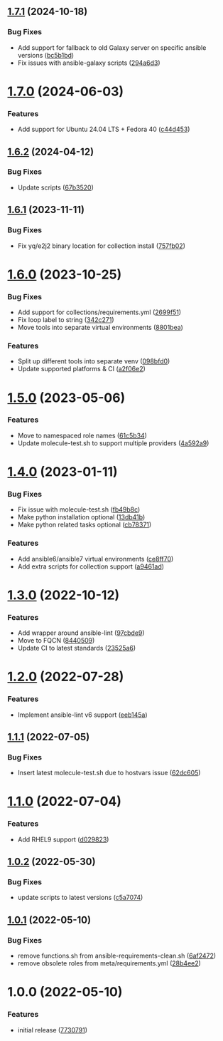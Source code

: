## [1.7.1](https://github.com/de-it-krachten/ansible-role-molecule/compare/v1.7.0...v1.7.1) (2024-10-18)


### Bug Fixes

* Add support for fallback to old Galaxy server on specific ansible versions ([bc5b1bd](https://github.com/de-it-krachten/ansible-role-molecule/commit/bc5b1bdd5de2aaed0781f34883160cc869b07c66))
* Fix issues with ansible-galaxy scripts ([294a6d3](https://github.com/de-it-krachten/ansible-role-molecule/commit/294a6d392942e57efac41c8accd995781c638e71))

# [1.7.0](https://github.com/de-it-krachten/ansible-role-molecule/compare/v1.6.2...v1.7.0) (2024-06-03)


### Features

* Add support for Ubuntu 24.04 LTS + Fedora 40 ([c44d453](https://github.com/de-it-krachten/ansible-role-molecule/commit/c44d453ddb95b32fad67cc5dc580aad9a8095f65))

## [1.6.2](https://github.com/de-it-krachten/ansible-role-molecule/compare/v1.6.1...v1.6.2) (2024-04-12)


### Bug Fixes

* Update scripts ([67b3520](https://github.com/de-it-krachten/ansible-role-molecule/commit/67b35207ef22641845c0354fc431b033e694d17c))

## [1.6.1](https://github.com/de-it-krachten/ansible-role-molecule/compare/v1.6.0...v1.6.1) (2023-11-11)


### Bug Fixes

* Fix yq/e2j2 binary location for collection install ([757fb02](https://github.com/de-it-krachten/ansible-role-molecule/commit/757fb02c05a1f1d48f5e835d6d374803506a24f3))

# [1.6.0](https://github.com/de-it-krachten/ansible-role-molecule/compare/v1.5.0...v1.6.0) (2023-10-25)


### Bug Fixes

* Add support for collections/requirements.yml ([2699f51](https://github.com/de-it-krachten/ansible-role-molecule/commit/2699f5126c92021ea41f4cda4f5b31ec4da49ac4))
* Fix loop label to string ([342c271](https://github.com/de-it-krachten/ansible-role-molecule/commit/342c2714de975e8077818db103c2354cc31d9541))
* Move tools into separate virtual environments ([8801bea](https://github.com/de-it-krachten/ansible-role-molecule/commit/8801bea1fdb82fdef6480a900af5c01aa8d90234))


### Features

* Split up different tools into separate venv ([098bfd0](https://github.com/de-it-krachten/ansible-role-molecule/commit/098bfd0a91c3cc9e4ee20d242d23a65c369be49b))
* Update supported platforms & CI ([a2f06e2](https://github.com/de-it-krachten/ansible-role-molecule/commit/a2f06e2e59c4675609a52c4b968b7bccd1bf60e6))

# [1.5.0](https://github.com/de-it-krachten/ansible-role-molecule/compare/v1.4.0...v1.5.0) (2023-05-06)


### Features

* Move to namespaced role names ([61c5b34](https://github.com/de-it-krachten/ansible-role-molecule/commit/61c5b3415aa35c3dd7c311cff3fb886563bc14b2))
* Update molecule-test.sh to support multiple providers ([4a592a9](https://github.com/de-it-krachten/ansible-role-molecule/commit/4a592a9ecedff7dff9a8fe35c2c4994b28278d3c))

# [1.4.0](https://github.com/de-it-krachten/ansible-role-molecule/compare/v1.3.0...v1.4.0) (2023-01-11)


### Bug Fixes

* Fix issue with molecule-test.sh ([fb49b8c](https://github.com/de-it-krachten/ansible-role-molecule/commit/fb49b8ccc54d3b80c3368690977fd1ad0efdddf6))
* Make python installation optional ([13db41b](https://github.com/de-it-krachten/ansible-role-molecule/commit/13db41b8ec29ff7bedaa57cf3f2059a35b0afb28))
* Make python related tasks optional ([cb78371](https://github.com/de-it-krachten/ansible-role-molecule/commit/cb78371d6a46875b3c554036f9288dd8dcdcc82f))


### Features

* Add ansible6/ansible7 virtual environments ([ce8ff70](https://github.com/de-it-krachten/ansible-role-molecule/commit/ce8ff70f2bee75428deff7369e5054fd33d718b6))
* Add extra scripts for collection support ([a9461ad](https://github.com/de-it-krachten/ansible-role-molecule/commit/a9461ad924cdc4fca7ab379695a237bcfa41c706))

# [1.3.0](https://github.com/de-it-krachten/ansible-role-molecule/compare/v1.2.0...v1.3.0) (2022-10-12)


### Features

* Add wrapper around ansible-lint ([97cbde9](https://github.com/de-it-krachten/ansible-role-molecule/commit/97cbde999374db9b2537a3307895b18fb9de4487))
* Move to FQCN ([8440509](https://github.com/de-it-krachten/ansible-role-molecule/commit/8440509d07fb89ec6a32a05765bda36065b96c5a))
* Update CI to latest standards ([23525a6](https://github.com/de-it-krachten/ansible-role-molecule/commit/23525a621b18c99196269c7911e1c614959780c7))

# [1.2.0](https://github.com/de-it-krachten/ansible-role-molecule/compare/v1.1.1...v1.2.0) (2022-07-28)


### Features

* Implement ansible-lint v6 support ([eeb145a](https://github.com/de-it-krachten/ansible-role-molecule/commit/eeb145aaa1e94e38befe8df6106f87351588df59))

## [1.1.1](https://github.com/de-it-krachten/ansible-role-molecule/compare/v1.1.0...v1.1.1) (2022-07-05)


### Bug Fixes

* Insert latest molecule-test.sh due to hostvars issue ([62dc605](https://github.com/de-it-krachten/ansible-role-molecule/commit/62dc605c748ff2b9cc50a202bc65172b54b05038))

# [1.1.0](https://github.com/de-it-krachten/ansible-role-molecule/compare/v1.0.2...v1.1.0) (2022-07-04)


### Features

* Add RHEL9 support ([d029823](https://github.com/de-it-krachten/ansible-role-molecule/commit/d02982327832f17b7a9138619e562bcb96b957dc))

## [1.0.2](https://github.com/de-it-krachten/ansible-role-molecule/compare/v1.0.1...v1.0.2) (2022-05-30)


### Bug Fixes

* update scripts to latest versions ([c5a7074](https://github.com/de-it-krachten/ansible-role-molecule/commit/c5a70746f5d256e6f7e15907d237aff60482c14d))

## [1.0.1](https://github.com/de-it-krachten/ansible-role-molecule/compare/v1.0.0...v1.0.1) (2022-05-10)


### Bug Fixes

* remove functions.sh from ansible-requirements-clean.sh ([6af2472](https://github.com/de-it-krachten/ansible-role-molecule/commit/6af24728877000b79607e5cb108e57cc94a95f8c))
* remove obsolete roles from meta/requirements.yml ([28b4ee2](https://github.com/de-it-krachten/ansible-role-molecule/commit/28b4ee22157b472d63ea6f1d45f5d1b52252cdf3))

# 1.0.0 (2022-05-10)


### Features

* initial release ([7730791](https://github.com/de-it-krachten/ansible-role-molecule/commit/7730791fa8a14c373ac0d91bc94081278859d526))
